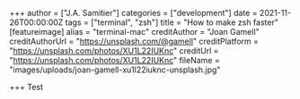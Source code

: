 +++
author = ["J.A. Samitier"]
categories = ["development"]
date = 2021-11-26T00:00:00Z
tags = ["terminal", "zsh"]
title = "How to make zsh faster"
[featureimage]
alias = "terminal-mac"
creditAuthor = "Joan Gamell"
creditAuthorUrl = "https://unsplash.com/@gamell"
creditPlatform = "https://unsplash.com/photos/XU1L22IUKnc"
creditUrl = "https://unsplash.com/photos/XU1L22IUKnc"
fileName = "images/uploads/joan-gamell-xu1l22iuknc-unsplash.jpg"

+++
Test